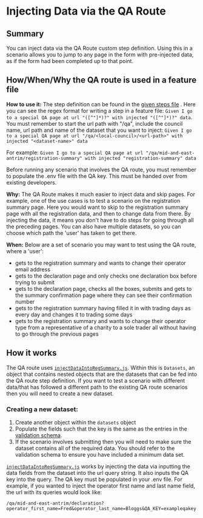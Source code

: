 # Injecting Data via the QA Route

## Summary

You can inject data via the QA Route custom step definition. Using this in a scenario allows you to jump to any page in the form with pre-injected data, as if the form had been completed up to that point.

## How/When/Why the QA route is used in a feature file

**How to use it:**
The step definition can be found in the [given steps file](../../src/steps/given.js) . Here you can see the regex format for writing a step in a feature file: `Given I go to a special QA page at url "([^"]*)?" with injected "([^"]*)?" data`.
You must remember to start the url path with "/qa", include the council name, url path and name of the dataset that you want to inject:
`Given I go to a special QA page at url "/qa/<local-council>/<url-path>" with injected "<dataset-name>" data`

For example:
`Given I go to a special QA page at url "/qa/mid-and-east-antrim/registration-summary" with injected "registration-summary" data`

Before running any scenario that involves the QA route, you must remember to populate the .env file with the QA key. This must be handed over from existing developers.

**Why:**
The QA Route makes it much easier to inject data and skip pages. For example, one of the use cases is to test a scenario on the registration summary page. Here you would want to skip to the registration summary page with all the registration data, and then to change data from there. By injecting the data, it means you don't have to do steps for going through all the preceding pages. You can also have multiple datasets, so you can choose which path the 'user' has taken to get there.

**When:**
Below are a set of scenario you may want to test using the QA route, where a 'user':

- gets to the registration summary and wants to change their operator email address
- gets to the declaration page and only checks one declaration box before trying to submit
- gets to the declaration page, checks all the boxes, submits and gets to the summary confirmation page where they can see their confirmation number
- gets to the registration summary having filled it in with trading days as every day and changes it to trading some days
- gets to the registration summary and wants to change their operator type from a representative of a charity to a sole trader
  all without having to go through the previous pages

## How it works

The QA route uses [`injectDataIntoRegSummary.js`](../../src/support/action/injectDataIntoRegSummary.js). Within this is
`Datasets`, an object that contains nested objects that are the datasets that can be fed into the QA route step definition. If you want to test a scenario with different data/that has followed a different path to the existing QA route scenarios then you will need to create a new dataset.

### Creating a new dataset:

1. Create another object within the `datasets` object
2. Populate the fields such that the key is the same as the entries in the [validation schema](https://github.com/FoodStandardsAgency/register-a-food-business-service/blob/master/src/services/validation.schema.js).
3. If the scenario involves submitting then you will need to make sure the dataset contains all of the required data. You should refer to the validation schema to ensure you have included a minimum data set.

[`injectDataIntoRegSummary.js`](../../src/support/action/injectDataIntoRegSummary.js) works by injecting the data via inputting the data fields from the dataset into the url query string. It also inputs the QA key into the query. The QA key must be populated in your .env file. For example, if you wanted to inject the operator first name and last name field, the url with its queries would look like:

`/qa/mid-and-east-antrim/declaration?operator_first_name=Fred&operator_last_name=Bloggs&QA_KEY=exampleqakey`
